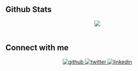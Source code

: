 ## Github Stats  
<div align="center"><img src="https://github-readme-stats.vercel.app/api?username=emrahbeydilli&show_icons=true&count_private=true&hide_border=true" align="center" /></div>  
<br/> 

## Connect with me  
<div align="center">
<a href="https://github.com/emrahbeydilli" target="_blank">
<img src=https://img.shields.io/badge/github-%2324292e.svg?&style=for-the-badge&logo=github&logoColor=white alt=github style="margin-bottom: 5px;" />
</a>
<a href="https://twitter.com/emrahbeydilli" target="_blank">
<img src=https://img.shields.io/badge/twitter-%2300acee.svg?&style=for-the-badge&logo=twitter&logoColor=white alt=twitter style="margin-bottom: 5px;" />
</a>
<a href="https://linkedin.com/in/emrahbeydilli" target="_blank">
<img src=https://img.shields.io/badge/linkedin-%231E77B5.svg?&style=for-the-badge&logo=linkedin&logoColor=white alt=linkedin style="margin-bottom: 5px;" />
</a>  
</div>  
